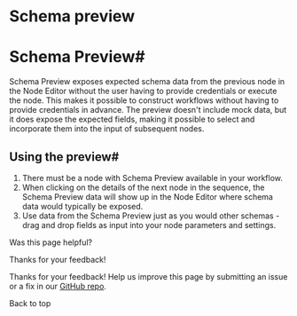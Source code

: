 # Schema preview

[ ](https://github.com/n8n-io/n8n-docs/edit/main/docs/data/schema-preview.md "Edit this page")

# Schema Preview#

Schema Preview exposes expected schema data from the previous node in the Node Editor without the user having to provide credentials or execute the node. This makes it possible to construct workflows without having to provide credentials in advance. The preview doesn't include mock data, but it does expose the expected fields, making it possible to select and incorporate them into the input of subsequent nodes.

## Using the preview#

  1. There must be a node with Schema Preview available in your workflow.
  2. When clicking on the details of the next node in the sequence, the Schema Preview data will show up in the Node Editor where schema data would typically be exposed.
  3. Use data from the Schema Preview just as you would other schemas - drag and drop fields as input into your node parameters and settings.

Was this page helpful? 

Thanks for your feedback! 

Thanks for your feedback! Help us improve this page by submitting an issue or a fix in our [GitHub repo](https://github.com/n8n-io/n8n-docs). 

Back to top 
